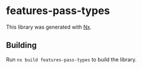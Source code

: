 # features-pass-types

This library was generated with [Nx](https://nx.dev).

## Building

Run `nx build features-pass-types` to build the library.
